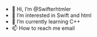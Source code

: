 - 👋 Hi, I’m @Swifterhtmler
- 👀 I’m interested in Swift and html 
- 🌱 I’m currently learning C++
- 📫 How to reach me email

<!---
Swifterhtmler/Swifterhtmler is a ✨ special ✨ repository because its `README.md` (this file) appears on your GitHub profile.
You can click the Preview link to take a look at your changes.
--->
